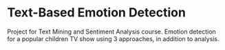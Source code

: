 # Text-Based Emotion Detection
Project for Text Mining and Sentiment Analysis course. Emotion detection for a popular children TV show using 3 approaches, in addition to analysis.
